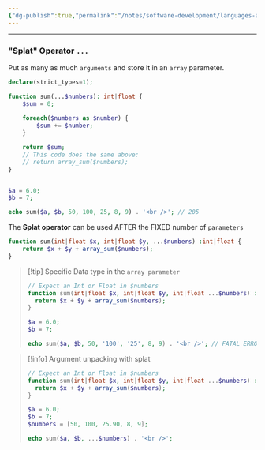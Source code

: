 ```yaml
---
{"dg-publish":true,"permalink":"/notes/software-development/languages-and-frameworks/web-development/backend/php/01-procedural/06-functions/03-variadic-functions/","tags":["programming","php","webdevelopment","backend"],"created":"2025-07-13T15:24:51.368+08:00"}
---
```



--- 

### "Splat" Operator `...`
Put as many as much `arguments` and store it in an `array` parameter.

```php
declare(strict_types=1);

function sum(...$numbers): int|float {
	$sum = 0;
	
	foreach($numbers as $number) {
		$sum += $number;
	}

	return $sum;
	// This code does the same above:
	// return array_sum($numbers);
}


$a = 6.0;
$b = 7;

echo sum($a, $b, 50, 100, 25, 8, 9) . '<br />'; // 205
```

The __Splat operator__ can be used AFTER the FIXED number of `parameters`
```php
function sum(int|float $x, int|float $y, ...$numbers) :int|float {
	return $x + $y + array_sum($numbers);
}
```

> [!tip] Specific Data type in the `array parameter`
> ```php
> // Expect an Int or Float in $numbers
> function sum(int|float $x, int|float $y, int|float ...$numbers) :int|float {
> 	return $x + $y + array_sum($numbers);
> }
> 
> $a = 6.0;
> $b = 7;
> 
> echo sum($a, $b, 50, '100', '25', 8, 9) . '<br />'; // FATAL ERROR! 
> ```

> [!info] Argument unpacking with splat
> ```php
> // Expect an Int or Float in $numbers
> function sum(int|float $x, int|float $y, int|float ...$numbers) :int|float {
> 	return $x + $y + array_sum($numbers);
> }
> 
> $a = 6.0;
> $b = 7;
> $numbers = [50, 100, 25.90, 8, 9];
> 
> echo sum($a, $b, ...$numbers) . '<br />'; 
> ```

